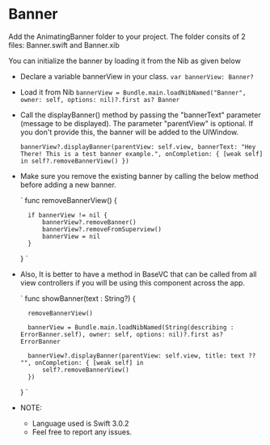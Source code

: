 # Banner

Add the AnimatingBanner folder to your project. The folder consits of 2 files: Banner.swift and Banner.xib


You can initialize the banner by loading it from the Nib as given below

- Declare a variable bannerView in your class.
    `var bannerView: Banner?`

- Load it from Nib 
    `bannerView = Bundle.main.loadNibNamed("Banner", owner: self, options: nil)?.first as? Banner`


- Call the displayBanner() method by passing the "bannerText" parameter (message to be displayed). The parameter "parentView" is optional. If you don't provide this, the banner will be added to the UIWindow.
    
    `
    bannerView?.displayBanner(parentView: self.view, bannerText: "Hey There! This is a test banner example.", onCompletion: { [weak self] in
        self?.removeBannerView()
    })
    `



- Make sure you remove the existing banner by calling the below method before adding a new banner.

    `
    func removeBannerView() {

        if bannerView != nil {
            bannerView?.removeBanner()
            bannerView?.removeFromSuperview()
            bannerView = nil
        }
    }
    `



- Also, It is better to have a method in BaseVC that can be called from all view controllers if you will be using this component across the app.

    `
    func showBanner(text : String?) {

        removeBannerView()

        bannerView = Bundle.main.loadNibNamed(String(describing : ErrorBanner.self), owner: self, options: nil)?.first as? ErrorBanner

        bannerView?.displayBanner(parentView: self.view, title: text ?? "", onCompletion: { [weak self] in
            self?.removeBannerView()
        })
    }
    `


- NOTE:
    - Language used is Swift 3.0.2
    - Feel free to report any issues.
